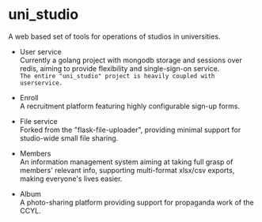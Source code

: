 # uni_studio

A web based set of tools for operations of studios in universities.

- User service  
    Currently a golang project with mongodb storage and sessions over redis, aiming to provide flexibility and single-sign-on service.  
    `The entire "uni_studio" project is heavily coupled with userservice.`
- Enroll  
    A recruitment platform featuring highly configurable sign-up forms.
    
- File service  
    Forked from the  "flask-file-uploader", providing minimal support for studio-wide small file sharing.

- Members  
    An information management system aiming at taking full grasp of members' relevant info, supporting multi-format xlsx/csv exports, making everyone's lives easier.

- Album  
    A photo-sharing platform providing support for propaganda work of the CCYL.
